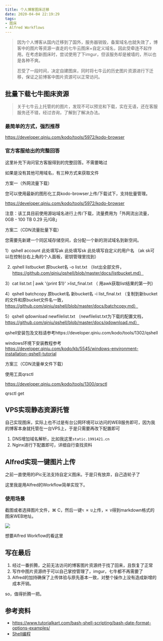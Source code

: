 ```yaml
---
title: 个人博客图床迁移
date: 2020-04-04 22:19:29
tags:
- 图床
- Alfred Workflows
---
```

> 因为个人博客从国内迁移到了国外，服务器销毁，备案域名也就失效了，博客中的图片等资源一直走的七牛云图床+自定义域名，因此受牵连不起作用。在考虑新图床时，尝试使用了下imgur，但该服务却是被墙的，所以也是各种不爽。
> 
> 忍受了一段时间，决定自建图床，同时将七牛云的历史图片资源进行下迁移，保证之前博客中图片资源可以正常访问。

## 批量下载七牛图床资源
> 关于七牛云上托管的的图片，发现不可以预览和下载，实在无语，还在客服服务还不错，经过咨询，了解到了解决办法。


### 最简单的方式，强烈推荐

https://developer.qiniu.com/kodo/tools/5972/kodo-browser


### 官方客服给出的完整回答

这里补充下询问官方客服得到的完整回答。不需要略过

如果是没有其他可用域名，有三种方式来获取文件


方案一（外网流量下载）

您可以使用最新的图形化工具kodo-browser上传/下载试下，支持批量管理。

https://developer.qiniu.com/kodo/tools/5972/kodo-browser

注意：该工具目前使用源站域名进行上传/下载，流量费用为「外网流出流量，0GB - 100 TB 0.29 元/GB」



方案二（CDN流量批量下载）

您需要先新建一个同区域存储空间，会分配一个新的测试域名到新空间。

1）qshell account 此处填写ak 此处填写sk 此处填写自定义的用户名 （ak sk可以在控制台右上角的个人面板，密钥管理里找到）

2) qshell listbucket 原bucket名 -o list.txt （list出全部文件，https://github.com/qiniu/qshell/blob/master/docs/listbucket.md）

3）cat list.txt | awk '{print $1}' >list_final.txt （ 用awk获取list结果的第一列）

4）qshell batchcopy 原bucket名 新bucket名 -i list_final.txt （复制到新bucket的文件和原bucket文件名一致，https://github.com/qiniu/qshell/blob/master/docs/batchcopy.md）

5）qshell qdownload newfilelist.txt （newfilelist.txt为下载的配置文档，https://github.com/qiniu/qshell/blob/master/docs/qdownload.md）



qshell安装包及文档请参考https://developer.qiniu.com/kodo/tools/1302/qshell

windows环境下安装教程参考 https://developer.qiniu.com/kodo/kb/5545/windows-environment-installation-qshell-tutorial



方案三（CDN流量单文件下载）

使用工具qrsctl

https://developer.qiniu.com/kodo/tools/1300/qrsctl

qrsctl get <bucket> <file> <file>


##  VPS实现静态资源托管

自己实现图床，实际上也不过是有台公网环境可以访问的WEB服务即可，因为我的博客本身就托管在一台VPS上，于是只需要再改下配置即可

1. DNS增加域名解析，比如我这里`static.1991421.cn`
2. Nginx进行下配置即可，详细自行查找资料


##  Alfred实现一键图片上传

之前一直使用的iPic无法支持自定义图床。于是只有放弃，自己造轮子了

这里我是用Alfred的Workflow简单实现下。

### 使用场景

截图或者选择图片文件，⌘ C，然后一键`⌥ ⌘ U`上传，`⌘ V`得到markdown格式的图床WEB地址。


![](http://static.1991421.cn/2020/2020-04-04-221152.gif)


想要Alfred Workflow的看这里



## 写在最后
1. 经过一番折腾，之前无法访问的博客图片资源终于找了回来，且恢复了正常
2. 写作中图片资源终于可以自己掌控管理了，imgur，七牛都不再需要了
3. Alfred的加持确保了上传体验与原先基本一致，对整个操作上没有造成新增的成本开销。

so，值得折腾一把。

## 参考资料
- https://www.tutorialkart.com/bash-shell-scripting/bash-date-format-options-examples/
- [Shell编程](http://c.biancheng.net/view/821.html)
